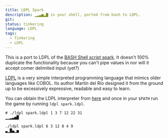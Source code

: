 ```yaml
---
title: LDPL Spark
description: ▁▂▃▅▂▇ in your shell, ported from bash to LDPL.
git:
status: tinkering
language: LDPL
tags:
  - Tinkering
  - LDPL
---
```


This is a port to LDPL of the [BASH Shell script spark](https://github.com/holman/spark). It doesn't 100% duplicate the functionality because you can't pipe values in nor will it accept comer delimited input (yet?)

[LDPL](http://ldpl.lartu.net/) is a very simple interpreted programming language that mimics older languages like COBOL. Its author Martín del Río designed it from the ground up to be excessively expressive, readable and easy to learn.

You can obtain the LDPL interpreter from [here](https://github.com/Lartu/ldpl/releases) and once in your `$PATH` run the game by running `ldpl spark.ldpl`.

```
# ./ldpl spark.ldpl 1 3 7 12 22 31
▁▁▂▃▅█

./ldpl spark.ldpl 6 3 12 8 4 9
▃▁█▄▁▅
```
